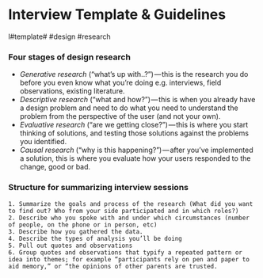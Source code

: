 # Interview Template & Guidelines
l#template# #design #research

### Four stages of design research
* *Generative research* (“what’s up with..?”) — this is the research you do before you even know what you’re doing e.g. interviews, field observations, existing literature.
* *Descriptive research* (“what and how?”) — this is when you already have a design problem and need to do what you need to understand the problem from the perspective of the user (and not your own).
* *Evaluative research* (“are we getting close?”) — this is where you start thinking of solutions, and testing those solutions against the problems you identified.
* *Causal research* (“why is this happening?”) — after you’ve implemented a solution, this is where you evaluate how your users responded to the change, good or bad.

### Structure for summarizing interview sessions
	1. Summarize the goals and process of the research (What did you want to find out? Who from your side participated and in which roles?)
	2. Describe who you spoke with and under which circumstances (number of people, on the phone or in person, etc)
	3. Describe how you gathered the data.
	4. Describe the types of analysis you’ll be doing
	5. Pull out quotes and observations
	6. Group quotes and observations that typify a repeated pattern or idea into themes; for example “participants rely on pen and paper to aid memory,” or “the opinions of other parents are trusted.
